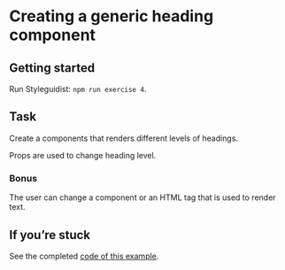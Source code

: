 # Creating a generic heading component

## Getting started

Run Styleguidist: `npm run exercise 4`.

## Task

Create a components that renders different levels of headings.

Props are used to change heading level.

### Bonus

The user can change a component or an HTML tag that is used to render text.

## If you’re stuck

See the completed [code of this example](../../components/core/Heading.js).
